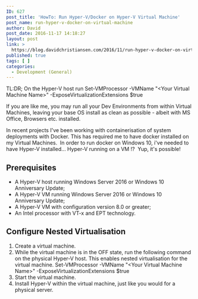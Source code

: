 ```yaml
---
ID: 627
post_title: 'HowTo: Run Hyper-V/Docker on Hyper-V Virtual Machine'
post_name: run-hyper-v-docker-on-virtual-machine
author: David
post_date: 2016-11-17 14:18:27
layout: post
link: >
  https://blog.davidchristiansen.com/2016/11/run-hyper-v-docker-on-virtual-machine/
published: true
tags: [ ]
categories:
  - Development (General)
---
```

TL:DR; On the Hyper-V host run <span class="lang:c# decode:true crayon-inline">Set-VMProcessor -VMName "&lt;Your Virtual Machine Name&gt;" -ExposeVirtualizationExtensions $true</span>

<!--more-->

If you are like me, you may run all your Dev Environments from within Virtual Machines, leaving your base OS install as clean as possible - albeit with MS Office, Browsers etc. installed.

In recent projects I've been working with containerisation of system deployments with Docker. This has required me to have docker installed on my Virtual Machines.  In order to run docker on Windows 10, i've needed to have Hyper-V installed... Hyper-V running on a VM !?  Yup, it's possible!
<h2>Prerequisites</h2>
<ul>
 	<li>A Hyper-V host running Windows Server 2016 or Windows 10 Anniversary Update;</li>
 	<li>A Hyper-V VM running Windows Server 2016 or Windows 10 Anniversary Update;</li>
 	<li>A Hyper-V VM with configuration version 8.0 or greater;</li>
 	<li>An Intel processor with VT-x and EPT technology.</li>
</ul>
<h2>Configure Nested Virtualisation</h2>
<ol>
 	<li>Create a virtual machine.</li>
 	<li>While the virtual machine is in the OFF state, run the following command on the physical Hyper-V host. This enables nested virtualisation for the virtual machine.
<span class="lang:ps decode:true crayon-inline">Set-VMProcessor -VMName "&lt;Your Virtual Machine Name&gt;" -ExposeVirtualizationExtensions $true</span></li>
 	<li>Start the virtual machine.</li>
 	<li>Install Hyper-V within the virtual machine, just like you would for a physical server.</li>
</ol>